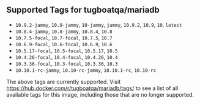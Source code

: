 ## Supported Tags for tugboatqa/mariadb

* `10.9.2-jammy`, `10.9-jammy`, `10-jammy`, `jammy`, `10.9.2`, `10.9`, `10`, `latest`
* `10.8.4-jammy`, `10.8-jammy`, `10.8.4`, `10.8`
* `10.7.5-focal`, `10.7-focal`, `10.7.5`, `10.7`
* `10.6.9-focal`, `10.6-focal`, `10.6.9`, `10.6`
* `10.5.17-focal`, `10.5-focal`, `10.5.17`, `10.5`
* `10.4.26-focal`, `10.4-focal`, `10.4.26`, `10.4`
* `10.3.36-focal`, `10.3-focal`, `10.3.36`, `10.3`
* `10.10.1-rc-jammy`, `10.10-rc-jammy`, `10.10.1-rc`, `10.10-rc`

The above tags are currently supported. Visit https://hub.docker.com/r/tugboatqa/mariadb/tags/ to see a list of all available tags for this image, including those that are no longer supported.
